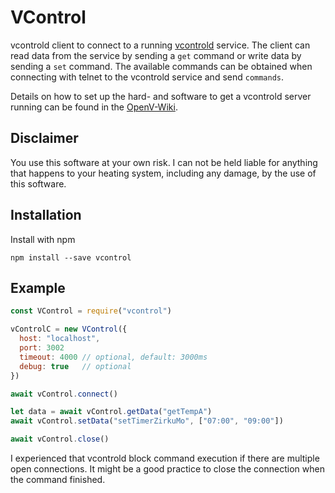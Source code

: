 # VControl

vcontrold client to connect to a running [vcontrold](https://github.com/openv/vcontrold) service.
The client can read data from the service by sending a `get` command or write data by sending a `set` command.
The available commands can be obtained when connecting with telnet to the vcontrold service and send `commands`.

Details on how to set up the hard- and software to get a vcontrold server running can be found in the [OpenV-Wiki](https://github.com/openv/openv/wiki).

## Disclaimer

You use this software at your own risk. I can not be held liable for anything that happens to your heating system, including any damage, by the use of this software.

## Installation

Install with npm

```
npm install --save vcontrol
```

## Example

```javascript
const VControl = require("vcontrol")

vControlC = new VControl({
  host: "localhost",
  port: 3002
  timeout: 4000 // optional, default: 3000ms
  debug: true   // optional
})

await vControl.connect()

let data = await vControl.getData("getTempA")
await vControl.setData("setTimerZirkuMo", ["07:00", "09:00"])

await vControl.close()
```

I experienced that vcontrold block command execution if there are multiple open connections.
It might be a good practice to close the connection when the command finished.
